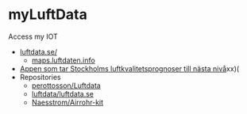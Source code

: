 # myLuftData
Access my IOT

* [luftdata.se/](https://luftdata.se/)
  * [maps.luftdaten.info](https://maps.luftdaten.info/#9/59.4590/18.4570)
* [Appen som tar Stockholms luftkvalitetsprognoser till nästa nivå](http://smartsthlm.stockholm.se/2019/04/29/appen-som-tar-stockholms-luftkvalitetsprognoser-till-nasta-niva/?fbclid=IwAR15i7dzGYtu7_CA9mUy8lXnsL1Wv7jm1eVgq5yn0x0djTPo0rqzXCu8R8g)xx)(
* Repositories
  * [perottosson/Luftdata](https://github.com/perottosson/Luftdata)
  * [luftdata/luftdata.se](https://github.com/luftdata/luftdata.se)
  * [Naesstrom/Airrohr-kit](https://github.com/Naesstrom/Airrohr-kit)
